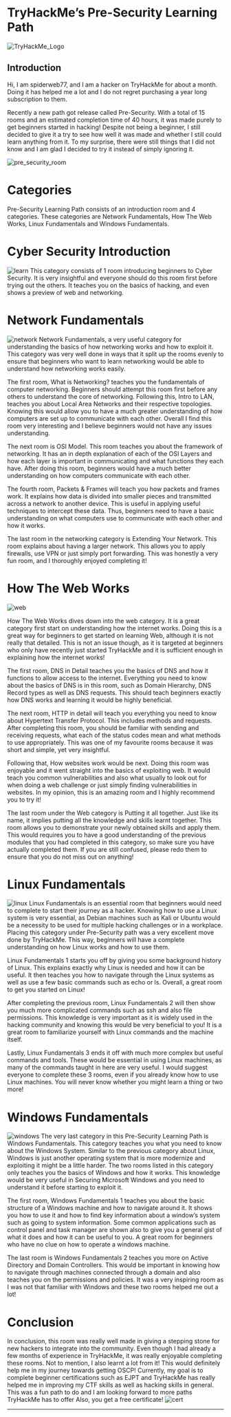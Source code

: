 # TryHackMe’s Pre-Security Learning Path
![TryHackMe_Logo](images/THMlogo.png)

## Introduction
Hi, I am spiderweb77, and I am a hacker on TryHackMe for about a month. Doing it has helped me a lot and I do not regret purchasing a year long subscription to them.

Recently a new path got release called Pre-Security. With a total of 15 rooms and an estimated completion time of 40 hours, it was made purely to get beginners started in hacking! Despite not being a beginner, I still decided to give it a try to see how well it was made and whether I still could learn anything from it. To my surprise, there were still things that I did not know and I am glad I decided to try it instead of simply ignoring it.


![pre_security_room](images/pre1.png)

# Categories
Pre-Security Learning Path consists of an introduction room and 4 categories. These categories are Network Fundamentals, How The Web Works, Linux Fundamentals and Windows Fundamentals.

# Cyber Security Introduction
![learn](images/learn.png)
This category consists of 1 room introducing beginners to Cyber Security. It is very insightful and everyone should do this room first before trying out the others. It teaches you on the basics of hacking, and even shows a preview of web and networking.

# Network Fundamentals

![network](images/network.png)
Network Fundamentals, a very useful category for understanding the basics of how networking works and how to exploit it. This category was very well done in ways that it split up the rooms evenly to ensure that beginners who want to learn networking would be able to understand how networking works easily.

The first room, What is Networking? teaches you the fundamentals of computer networking. Beginners should attempt this room first before any others to understand the core of networking.
Following this, Intro to LAN, teaches you about Local Area Networks and their respective topologies. Knowing this would allow you to have a much greater understanding of how computers are set up to communicate with each other. Overall I find this room very interesting and I believe beginners would not have any issues understanding.

The next room is OSI Model. This room teaches you about the framework of networking. It has an in depth explanation of each of the OSI Layers and how each layer is important in communicating and what functions they each have. After doing this room, beginners would have a much better understanding on how computers communicate with each other.

The fourth room, Packets & Frames will teach you how packets and frames work. It explains how data is divided into smaller pieces and transmitted across a network to another device. This is useful in applying useful techniques to intercept these data. Thus, beginners need to have a basic understanding on what computers use to communicate with each other and how it works.

The last room in the networking category is Extending Your Network. This room explains about having a larger network. This allows you to apply firewalls, use VPN or just simply port forwarding. This was honestly a very fun room, and I thoroughly enjoyed completing it!


# How The Web Works
![web](images/web.png)

How The Web Works dives down into the web category. It is a great category first start on understanding how the internet works. Doing this is a great way for beginners to get started on learning Web, although it is not really that detailed. This is not an issue though, as it is targeted at beginners who only have recently just started TryHackMe and it is sufficient enough in explaining how the internet works!

The first room, DNS in Detail teaches you the basics of DNS and how it functions to allow access to the internet. Everything you need to know about the basics of DNS is in this room, such as Domain Hierarchy, DNS Record types as well as DNS requests. This should teach beginners exactly how DNS works and learning it would be highly beneficial.

The next room, HTTP in detail will teach you everything you need to know about Hypertext Transfer Protocol. This includes methods and requests. After completing this room, you should be familiar with sending and receiving requests, what each of the status codes mean and what methods to use appropriately. This was one of my favourite rooms because it was short and simple, yet very insightful.

Following that, How websites work would be next. Doing this room was enjoyable and it went straight into the basics of exploiting web. It would teach you common vulnerabilities and also what usually to look out for when doing a web challenge or just simply finding vulnerabilities in websites. In my opinion, this is an amazing room and I highly recommend you to try it!

The last room under the Web category is Putting it all together. Just like its name, it implies putting all the knowledge and skills learnt together. This room allows you to demonstrate your newly obtained skills and apply them. This would requires you to have a good understanding of the previous modules that you had completed in this category, so make sure you have actually completed them. If you are still confused, please redo them to ensure that you do not miss out on anything!

# Linux Fundamentals
![linux](images/linux.png)
Linux Fundamentals is an essential room that beginners would need to complete to start their journey as a hacker. Knowing how to use a Linux system is very essential, as Debian machines such as Kali or Ubuntu would be a necessity to be used for multiple hacking challenges or in a workplace. Placing this category under Pre-Security path was a very excellent move done by TryHackMe. This way, beginners will have a complete understanding on how Linux works and how to use them.

Linux Fundamentals 1 starts you off by giving you some background history of Linux. This explains exactly why Linux is needed and how it can be useful. It then teaches you how to navigate through the Linux systems as well as use a few basic commands such as echo or ls. Overall, a great room to get you started on Linux!

After completing the previous room, Linux Fundamentals 2 will then show you much more complicated commands such as ssh and also file permissions. This knowledge is very important as it is widely used in the hacking community and knowing this would be very beneficial to you! It is a great room to familiarize yourself with Linux commands and the machine itself.

Lastly, Linux Fundamentals 3 ends it off with much more complex but useful commands and tools. These would be essential in using Linux machines, as many of the commands taught in here are very useful. I would suggest everyone to complete these 3 rooms, even if you already know how to use Linux machines. You will never know whether you might learn a thing or two more!

# Windows Fundamentals
![windows](images/windows.png)
The very last category in this Pre-Security Learning Path is Windows Fundamentals. This category teaches you what you need to know about the Windows System. Similar to the previous category about Linux, Windows is just another operating system that is more modernize and exploiting it might be a little harder. The two rooms listed in this category only teaches you the basics of Windows and how it works. This knowledge would be very useful in Securing Microsoft Windows and you need to understand it before starting to exploit it.

The first room, Windows Fundamentals 1 teaches you about the basic structure of a Windows machine and how to navigate around it. It shows you how to use it and how to find key information about a window’s system such as going to system information. Some common applications such as control panel and task manager are shown also to give you a general gist of what it does and how it can be useful to you. A great room for beginners who have no clue on how to operate a windows machine.

The last room is Windows Fundamentals 2 teaches you more on Active Directory and Domain Controllers. This would be important in knowing how to navigate through machines connected through a domain and also teaches you on the permissions and policies. It was a very inspiring room as I was not that familiar with Windows and these two rooms helped me out a lot!

# Conclusion
In conclusion, this room was really well made in giving a stepping stone for new hackers to integrate into the community. Even though I had already a few months of experience in TryHackMe, it was really enjoyable completing these rooms. Not to mention, I also learnt a lot from it! This would definitely help me in my journey towards getting OSCP! Currently, my goal is to complete beginner certifications such as EJPT and TryHackMe has really helped me in improving my CTF skills as well as hacking skills in general. This was a fun path to do and I am looking forward to more paths TryHackMe has to offer Also, you get a free certificate!
![cert](images/cert.png)
***
